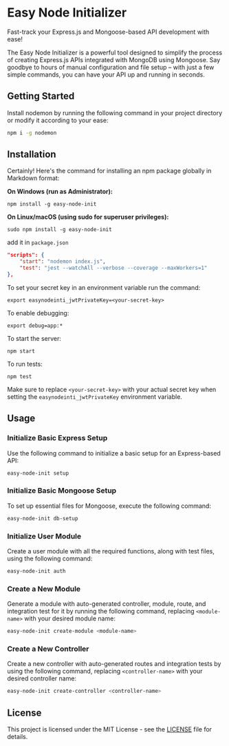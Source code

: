 # Easy Node Initializer

Fast-track your Express.js and Mongoose-based API development with ease!

The Easy Node Initializer is a powerful tool designed to simplify the process of creating Express.js APIs integrated with MongoDB using Mongoose. Say goodbye to hours of manual configuration and file setup – with just a few simple commands, you can have your API up and running in seconds.

## Getting Started

Install nodemon by running the following command in your project directory or modify it according to your ease:

```bash
npm i -g nodemon
```

## Installation

Certainly! Here's the command for installing an npm package globally in Markdown format:

**On Windows (run as Administrator):**

```shell
npm install -g easy-node-init
```

**On Linux/macOS (using sudo for superuser privileges):**

```shell
sudo npm install -g easy-node-init
```

add it in `package.json`

```json
"scripts": {
    "start": "nodemon index.js",
    "test": "jest --watchAll --verbose --coverage --maxWorkers=1"
},
```

To set your secret key in an environment variable run the command:

```shell
export easynodeinti_jwtPrivateKey=<your-secret-key>
```

To enable debugging:

```shell
export debug=app:*
```

To start the server:

```shell
npm start
```

To run tests:

```shell
npm test
```

Make sure to replace `<your-secret-key>` with your actual secret key when setting the `easynodeinti_jwtPrivateKey` environment variable.

## Usage

### Initialize Basic Express Setup

Use the following command to initialize a basic setup for an Express-based API:

```bash
easy-node-init setup
```

### Initialize Basic Mongoose Setup

To set up essential files for Mongoose, execute the following command:

```bash
easy-node-init db-setup
```

### Initialize User Module

Create a user module with all the required functions, along with test files, using the following command:

```bash
easy-node-init auth
```

### Create a New Module

Generate a module with auto-generated controller, module, route, and integration test for it by running the following command, replacing `<module-name>` with your desired module name:

```bash
easy-node-init create-module <module-name>
```

### Create a New Controller

Create a new controller with auto-generated routes and integration tests by using the following command, replacing `<controller-name>` with your desired controller name:

```bash
easy-node-init create-controller <controller-name>
```

## License

This project is licensed under the MIT License - see the [LICENSE](LICENSE) file for details.
